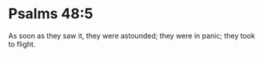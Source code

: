 # Psalms 48:5

As soon as they saw it, they were astounded; they were in panic; they took to flight.
